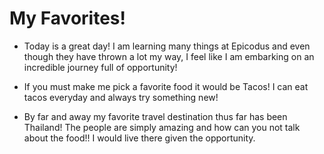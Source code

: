 # My Favorites!

* Today is a great day!  I am learning many things at Epicodus and even though they have thrown a lot my way, I feel like I am embarking on an incredible journey full of opportunity!

* If you must make me pick a favorite food it would be Tacos!  I can eat tacos everyday and always try something new!

* By far and away my favorite travel destination thus far has been Thailand!  The people are simply amazing and how can you not talk about the food!!  I would live there given the opportunity.  

